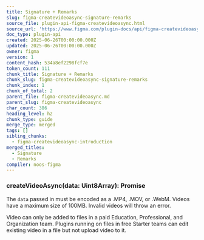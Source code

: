 ```yaml
---
title: Signature + Remarks
slug: figma-createvideoasync-signature-remarks
source_file: plugin-api-figma-createvideoasync.html
source_url: 'https://www.figma.com/plugin-docs/api/figma-createvideoasync/'
doc_type: plugin-api
created: 2025-06-26T00:00:00.000Z
updated: 2025-06-26T00:00:00.000Z
owner: figma
version: 1
content_hash: 534a8ef2298fcf7e
token_count: 111
chunk_title: Signature + Remarks
chunk_slug: figma-createvideoasync-signature-remarks
chunk_index: 1
chunk_of_total: 2
parent_file: figma-createvideoasync.md
parent_slug: figma-createvideoasync
char_count: 386
heading_level: h2
chunk_type: guide
merge_type: merged
tags: []
sibling_chunks:
  - figma-createvideoasync-introduction
merged_titles:
  - Signature
  - Remarks
compiler: noos-figma
---
```


### createVideoAsync(data: Uint8Array): Promise

The `data` passed in must be encoded as a .MP4, .MOV, or .WebM. Videos have a maximum size of 100MB. Invalid videos will throw an error.

Video can only be added to files in a paid Education, Professional, and Organization team. Plugins running on files in free Starter teams can edit existing video in a file but not upload video to it.
